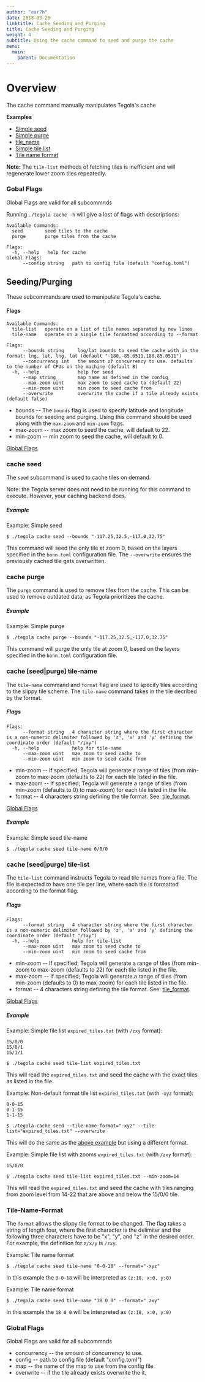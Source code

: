 ```yaml
---
author: "ear7h"
date: 2018-03-26
linktitle: Cache Seeding and Purging
title: Cache Seeding and Purging
weight: 4
subtitle: Using the cache command to seed and purge the cache
menu:
  main:
    parent: Documentation
---
```

# Overview
The cache command manually manipulates Tegola's cache

**Examples**

- [Simple seed](#seed1)
- [Simple purge](#purge1)
- [tile_name](#seed_tile_name)
- [Simple tile list](#tile-list1)
- [Tile name format](#tile-name-format1)

**Note:** The `tile-list` methods of fetching tiles is inefficient and will regenerate lower zoom tiles repeatedly.

### Gobal Flags

Global Flags are valid for all subcommnds

Running `./tegola cache -h` will give a lost of flags with descriptions:

```text
Available Commands:
  seed        seed tiles to the cache
  purge       purge tiles from the cache

Flags:
  -h, --help   help for cache
Global Flags:
      --config string   path to config file (default "config.toml")
```


## Seeding/Purging

These subcommands are used to manipulate Tegola's cache.

#### Flags

```text
Available Commands:
  tile-list   operate on a list of tile names separated by new lines
  tile-name   operate on a single tile formatted according to --format

Flags:
      --bounds string     lng/lat bounds to seed the cache with in the format: lng, lat, lng, lat (default "-180,-85.0511,180,85.0511")
      --concurrency int   the amount of concurrency to use. defaults to the number of CPUs on the machine (default 8)
  -h, --help              help for seed
      --map string        map name as defined in the config
      --max-zoom uint     max zoom to seed cache to (default 22)
      --min-zoom uint     min zoom to seed cache from
      --overwrite         overwrite the cache if a tile already exists (default false)
```

* bounds -- The `bounds` flag is used to specify latitude and longitude bounds for seeding and purging. Using this command should be used along with the `max-zoom` and `min-zoom` flags.
* max-zoom -- max zoom to seed the cache, will default to 22. 
* min-zoom -- min zoom to seed the cache, will default to 0.


[Global Flags](#global-flags)


### cache seed

The `seed` subcommand is used to cache tiles on demand.

Note: the Tegola server does not need to be running for this command to execute. However, your caching backend does.

##### Example

<a name="seed1">Example: Simple seed</a>
```shell
$ ./tegola cache seed --bounds "-117.25,32.5,-117.0,32.75"
```
This command will seed the only tile at zoom 0, based on the layers specified in the `bonn.toml` configuration file. The `--overwrite` ensures the previously cached tile gets overwritten.

### cache purge

The `purge` command is used to remove tiles from the cache. This can be used to remove outdated data, as Tegola prioritizes the cache.

##### Example

<a name="purge1">Example: Simple purge</a>
```shell
$ ./tegola cache purge --bounds "-117.25,32.5,-117.0,32.75"
```
This command will purge the only tile at zoom 0, based on the layers specified in the `bonn.toml` configuration file.


### cache [seed|purge] tile-name

The `tile-name` command and `format` flag are used to specify tiles according to the slippy tile scheme. The `tile-name` command takes in the tile decribed by the format.


##### Flags

```
Flags:
      --format string   4 character string where the first character is a non-numeric delimiter followed by 'z', 'x' and 'y' defining the coordinate order (default "/zxy")
  -h, --help            help for tile-name
      --max-zoom uint   max zoom to seed cache to
      --min-zoom uint   min zoom to seed cache from
```

* min-zoom -- If specified; Tegola will generate a range of tiles (from min-zoom to max-zoom (defaults to 22) for each tile listed in the file.
* max-zoom -- If specified; Tegola will generate a range of tiles (from min-zoom (defaults to 0) to max-zoom) for each tile listed in the file.
* format -- 4 characters string defining the tile format. See: [tile_format](#tile-name-format).

[Global Flags](#global-flags)


##### Example
<a name="seed_tile_name">Example: Simple seed tile-name</a>
```shell
$ ./tegola cache seed tile-name 0/0/0
```


### cache [seed|purge] tile-list

The `tile-list` command instructs Tegola to read tile names from a file. The file is expected to have one tile per line, where each tile is formatted according to the format flag.

##### Flags

```
Flags:
      --format string   4 character string where the first character is a non-numeric delimiter followed by 'z', 'x' and 'y' defining the coordinate order (default "/zxy")
  -h, --help            help for tile-list
      --max-zoom uint   max zoom to seed cache to
      --min-zoom uint   min zoom to seed cache from
```

* min-zoom -- If specified; Tegola will generate a range of tiles (from min-zoom to max-zoom (defaults to 22) for each tile listed in the file.
* max-zoom -- If specified; Tegola will generate a range of tiles (from min-zoom (defaults to 0) to max-zoom) for each tile listed in the file.
* format -- 4 characters string defining the tile format. See: [tile_format](#tile-name-format).

[Global Flags](#global-flags)

##### Example

<a name="tile-list1">Example: Simple file list</a>
`expired_tiles.txt` (with `/zxy` format):
```
15/0/0
15/0/1
15/1/1
```

```shell
$ ./tegola cache seed tile-list expired_tiles.txt
```
This will read the `expired_tiles.txt` and seed the cache with the exact tiles as listed in the file.

<a name="tile-list1">Example: Non-default format tile list</a>
`expired_tiles.txt` (with `-xyz` format):
```
0-0-15
0-1-15
1-1-15
```

```shell
$ ./tegola cache seed --tile-name-format="-xyz" --tile-list="expired_tiles.txt" --overwrite
```
This will do the same as the [above example](#tile-list1) but using a different format.

<a name="tile-list1">Example: Simple file list with zooms</a>
`expired_tiles.txt` (with `/zxy` format):
```
15/0/0
```

```shell
$ ./tegola cache seed tile-list expired_tiles.txt --min-zoom=14
```
This will read the `expired_tiles.txt` and seed the cache with tiles ranging from zoom level from 14-22 that are above and below the 15/0/0 tile.


### Tile-Name-Format

The `format` allows the slippy tile format to be changed. The flag takes a string of length four, where the first character is the delimiter and the following three characters have to be "x", "y", and "z" in the desired order. For example, the definition for `z/x/y` is `/zxy`. 

<a name="tile-name-format1">Example: Tile name format</a>
```shell
$ ./tegola cache seed tile-name "0-0-18" --format="-xyz"
```
In this example the `0-0-18` will be interpreted as `(z:18, x:0, y:0)`

<a name="tile-name-format2">Example: Tile name format</a>
```shell
$ ./tegola cache seed tile-name "18 0 0" --format=" zxy"
```
In this example the `18 0 0` will be interpreted as `(z:18, x:0, y:0)`

### Global Flags

Global Flags are valid for all subcommnds

* concurrency -- the amount of concurrency to use.
* config -- path to config file (default "config.toml")
* map -- the name of the map to use from the config file 
* overwrite -- if the tile already exists overwrite the it.
